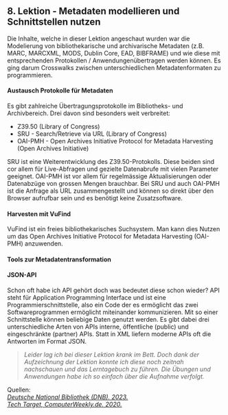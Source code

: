 ## 8. Lektion - Metadaten modellieren und Schnittstellen nutzen


Die Inhalte, welche in dieser Lektion angeschaut wurden war die Modelierung von bibliothekarische und archivarische Metadaten (z.B. MARC, MARCXML, MODS, Dublin Core, EAD, BIBFRAME) und wie diese mit entsprechenden Protokollen / Anwendungenübertragen werden können. Es ging darum Crosswalks zwischen unterschiedlichen Metadatenformaten zu programmieren.

#### Austausch Protokolle für Metadaten
Es gibt zahlreiche Übertragungsprotokolle im Bibliotheks- und Archivbereich. Drei davon sind besonders weit verbreitet:

- Z39.50 (Library of Congress)
- SRU - Search/Retrieve via URL (Library of Congress)
- OAI-PMH - Open Archives Initiative Protocol for Metadata Harvesting (Open Archives Initiative)

SRU ist eine Weiterentwicklung des Z39.50-Protokolls. Diese beiden sind cor allem für Live-Abfragen und gezielte Datenabrufe mit vielen Parameter geeignet. OAI-PMH ist vor allem für regelmässige Aktualisierungen oder Datenabzüge von grossen Mengen brauchbar. Bei SRU und auch OAI-PMH ist die Anfrage als URL zusammengestellt und können so direkt über den Browser aufrufbar sein und es benötigt keine Zusatzsoftware.

#### Harvesten mit VuFind
VuFind ist ein freies bibliothekarisches Suchsystem. Man kann dies Nutzen um das Open Archives Initiative Protocol for Metadata Harvesting (OAI-PMH) anzuwenden.

#### Tools zur Metadatentransformation
#### JSON-API
Schon oft habe ich API gehört doch was bedeutet diese schon wieder? API steht für Application Programming Interface und ist eine Programmierschnittstelle, also ein Code der es ermöglicht das zwei Softwareprogrammen ermöglicht miteinander kommunizieren. Mit so einer Schnittstelle können beliebige Daten genutzt werden. Es gibt dabei drei unterschiedliche Arten von APIs interne, öffentliche (public) und eingeschränkte (partner) APIs. Statt in XML liefern moderne APIs oft die Antworten im Format JSON.

> _Leider lag ich bei dieser Lektion krank im Bett. Doch dank der Aufzeichnung der Lektion konnte ich diese noch zeitnah nachschauen und das Lerntagebuch zu führen. Die Übungen und Anwendungen habe ich so einfach über die Aufnahme verfolgt._

Quellen:  
_[Deutsche National Bibliothek (DNB). 2023.](https://www.dnb.de/DE/Professionell/Metadatendienste/Datenbezug/SRU/sru.html)_  
_[Tech Target, ComputerWeekly.de. 2020.](https://www.computerweekly.com/de/definition/Programmierschnittstelle-API)_
